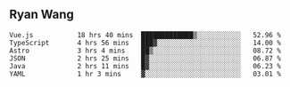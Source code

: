 ## Ryan Wang

<!--START_SECTION:waka-->

```text
Vue.js           18 hrs 40 mins  █████████████▒░░░░░░░░░░░   52.96 %
TypeScript       4 hrs 56 mins   ███▓░░░░░░░░░░░░░░░░░░░░░   14.00 %
Astro            3 hrs 4 mins    ██▒░░░░░░░░░░░░░░░░░░░░░░   08.72 %
JSON             2 hrs 25 mins   █▓░░░░░░░░░░░░░░░░░░░░░░░   06.87 %
Java             2 hrs 11 mins   █▓░░░░░░░░░░░░░░░░░░░░░░░   06.23 %
YAML             1 hr 3 mins     ▓░░░░░░░░░░░░░░░░░░░░░░░░   03.01 %
```

<!--END_SECTION:waka-->
